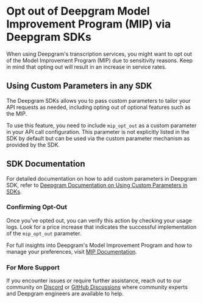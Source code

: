 # Opt out of Deepgram Model Improvement Program (MIP) via Deepgram SDKs

When using Deepgram's transcription services, you might want to opt out of the Model Improvement Program (MIP) due to sensitivity reasons. Keep in mind that opting out will result in an increase in service rates.

## Using Custom Parameters in any SDK

The Deepgram SDKs allows you to pass custom parameters to tailor your API requests as needed, including opting out of optional features such as the MIP.

To use this feature, you need to include `mip_opt_out` as a custom parameter in your API call configuration. This parameter is not explicitly listed in the SDK by default but can be used via the custom parameter mechanism as provided by the SDK.

## SDK Documentation

For detailed documentation on how to add custom parameters in Deepgram SDK, refer to [Deepgram Documentation on Using Custom Parameters in SDKs](https://developers.deepgram.com/docs/using-custom-parameters-sdks).

### Confirming Opt-Out

Once you've opted out, you can verify this action by checking your usage logs. Look for a price increase that indicates the successful implementation of the `mip_opt_out` parameter.

For full insights into Deepgram's Model Improvement Program and how to manage your preferences, visit [MIP Documentation](https://developers.deepgram.com/docs/the-deepgram-model-improvement-partnership-program).

### For More Support

If you encounter issues or require further assistance, reach out to our community on [Discord](https://discord.gg/deepgram) or [GitHub Discussions](https://github.com/orgs/deepgram/discussions) where community experts and Deepgram engineers are available to help.
